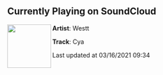 ## Currently Playing on SoundCloud

[<img align="left" width="100" src="https://i1.sndcdn.com/artworks-MEOmmU2rqYPMydVn-FoZB9w-t500x500.jpg">](https://soundcloud.com/westt_music/cya)

**Artist**: Westt 

**Track**: Cya

Last updated at 03/16/2021 09:34
